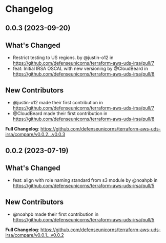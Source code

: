 # Changelog

## 0.0.3 (2023-09-20)

## What's Changed
* Restrict testing to US regions. by @justin-o12 in https://github.com/defenseunicorns/terraform-aws-uds-irsa/pull/7
* feat: Initial IRSA OSCAL with new versioning by @CloudBeard in https://github.com/defenseunicorns/terraform-aws-uds-irsa/pull/8

## New Contributors
* @justin-o12 made their first contribution in https://github.com/defenseunicorns/terraform-aws-uds-irsa/pull/7
* @CloudBeard made their first contribution in https://github.com/defenseunicorns/terraform-aws-uds-irsa/pull/8

**Full Changelog**: https://github.com/defenseunicorns/terraform-aws-uds-irsa/compare/v0.0.2...v0.0.3

## 0.0.2 (2023-07-19)

## What's Changed
* feat: align with role naming standard from s3 module by @noahpb in https://github.com/defenseunicorns/terraform-aws-uds-irsa/pull/5

## New Contributors
* @noahpb made their first contribution in https://github.com/defenseunicorns/terraform-aws-uds-irsa/pull/5

**Full Changelog**: https://github.com/defenseunicorns/terraform-aws-uds-irsa/compare/v0.0.1...v0.0.2

